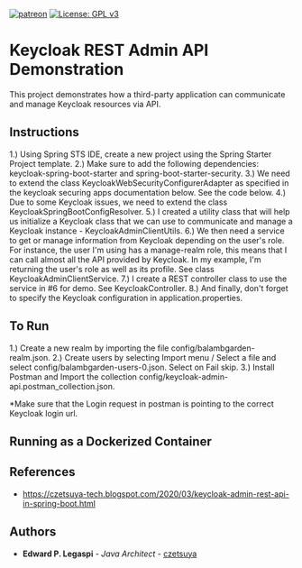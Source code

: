 [![patreon](https://c5.patreon.com/external/logo/become_a_patron_button.png)](https://www.patreon.com/bePatron?u=12280211)
[![License: GPL v3](https://img.shields.io/badge/License-GPLv3-blue.svg)](https://www.gnu.org/licenses/gpl-3.0)

# Keycloak REST Admin API Demonstration

This project demonstrates how a third-party application can communicate and manage Keycloak resources via API.

## Instructions

1.) Using Spring STS IDE, create a new project using the Spring Starter Project template.
2.) Make sure to add the following dependencies: keycloak-spring-boot-starter and spring-boot-starter-security.
3.) We need to extend the class KeycloakWebSecurityConfigurerAdapter as specified in the keycloak securing apps documentation below. See the code below.
4.) Due to some Keycloak issues, we need to extend the class KeycloakSpringBootConfigResolver.
5.) I created a utility class that will help us initialize a Keycloak class that we can use to communicate and manage a Keycloak instance - KeycloakAdminClientUtils.
6.) We then need a service to get or manage information from Keycloak depending on the user's role. For instance, the user I'm using has a manage-realm role, this means that I can call almost all the API provided by Keycloak. In my example, I'm returning the user's role as well as its profile. See class KeycloakAdminClientService.
7.) I create a REST controller class to use the service in #6 for demo. See KeycloakController.
8.) And finally, don't forget to specify the Keycloak configuration in application.properties.

## To Run

1.) Create a new realm by importing the file config/balambgarden-realm.json.
2.) Create users by selecting Import menu / Select a file and select config/balambgarden-users-0.json. Select on Fail skip.
3.) Install Postman and Import the collection config/keycloak-admin-api.postman_collection.json.

*Make sure that the Login request in postman is pointing to the correct Keycloak login url.

## Running as a Dockerized Container



## References
 
 - https://czetsuya-tech.blogspot.com/2020/03/keycloak-admin-rest-api-in-spring-boot.html

## Authors

 * **Edward P. Legaspi** - *Java Architect* - [czetsuya](https://github.com/czetsuya)
